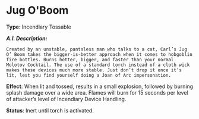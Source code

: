 # Jug O'Boom

**Type**: Incendiary Tossable

***A.I. Description:***
```
Created by an unstable, pantsless man who talks to a cat, Carl’s Jug O’ Boom takes the bigger-is-better approach when it comes to hobgoblin fire bottles. Burns hotter, bigger, and faster than your normal Molotov Cocktail. The use of a standard torch instead of a cloth wick makes these devices much more stable. Just don’t drop it once it’s lit, lest you find yourself doing a Joan of Arc impersonation.
```


**Effect**: 
When lit and tossed, results in a small explosion, followed by burning splash damage over a wide area. Flames will burn for 15 seconds per level of attacker’s level of Incendiary Device Handling.

**Status**: Inert until torch is activated.

